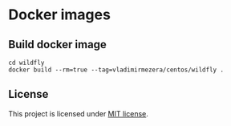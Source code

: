 Docker images
=======

Build docker image
-------

````shell
cd wildfly
docker build --rm=true --tag=vladimirmezera/centos/wildfly .
````

License
-------

This project is licensed under [MIT license](http://opensource.org/licenses/MIT).

